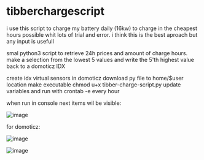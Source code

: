 # tibberchargescript
i use this script to charge my battery daily (16kw) to charge in the cheapest hours possible whit lots of trial and error. 
i think this is the best aproach but any input is usefull 

smal python3 script to retrieve 24h prices and amount of charge hours. make a selection from the lowest 5 values and write the 5'th highest value back to a domoticz IDX

create idx virtual sensors in domoticz
download py file to home/$user location 
make executable chmod u+x tibber-charge-script.py 
update variables and run with crontab -e every hour 

when run in console next items wil be visible:

![image](https://user-images.githubusercontent.com/61116413/212590730-793bb124-2ba7-4ae1-a4fe-9fbf303d6ac2.png)

for domoticz:

![image](https://user-images.githubusercontent.com/61116413/212589480-0270dcdd-ec2c-47e9-be63-342308ac7b11.png)

![image](https://user-images.githubusercontent.com/61116413/215923310-7c4ae489-c8b3-4f53-bb03-68b347f3ed29.png)



